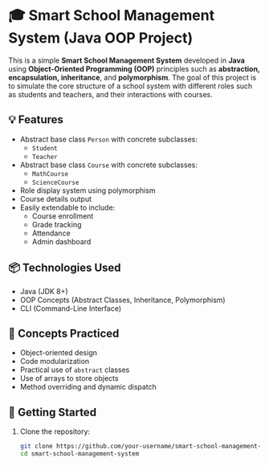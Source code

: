 # 🎓 Smart School Management System (Java OOP Project)

This is a simple **Smart School Management System** developed in **Java** using **Object-Oriented Programming (OOP)** principles such as **abstraction, encapsulation, inheritance**, and **polymorphism**. The goal of this project is to simulate the core structure of a school system with different roles such as students and teachers, and their interactions with courses.

## 💡 Features

- Abstract base class `Person` with concrete subclasses:
    - `Student`
    - `Teacher`
- Abstract base class `Course` with concrete subclasses:
    - `MathCourse`
    - `ScienceCourse`
- Role display system using polymorphism
- Course details output
- Easily extendable to include:
    - Course enrollment
    - Grade tracking
    - Attendance
    - Admin dashboard

## 📦 Technologies Used

- Java (JDK 8+)
- OOP Concepts (Abstract Classes, Inheritance, Polymorphism)
- CLI (Command-Line Interface)

## 🧠 Concepts Practiced

- Object-oriented design
- Code modularization
- Practical use of `abstract` classes
- Use of arrays to store objects
- Method overriding and dynamic dispatch

## 🚀 Getting Started

1. Clone the repository:
   ```bash
   git clone https://github.com/your-username/smart-school-management-system.git
   cd smart-school-management-system
